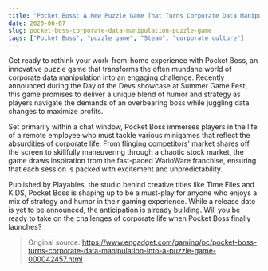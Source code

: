 ```yaml
---
title: "Pocket Boss: A New Puzzle Game That Turns Corporate Data Manipulation into Fun"
date: 2025-06-07
slug: pocket-boss-corporate-data-manipulation-puzzle-game
tags: ["Pocket Boss", "puzzle game", "Steam", "corporate culture"]
---
```


Get ready to rethink your work-from-home experience with Pocket Boss, an innovative puzzle game that transforms the often mundane world of corporate data manipulation into an engaging challenge. Recently announced during the Day of the Devs showcase at Summer Game Fest, this game promises to deliver a unique blend of humor and strategy as players navigate the demands of an overbearing boss while juggling data changes to maximize profits.

Set primarily within a chat window, Pocket Boss immerses players in the life of a remote employee who must tackle various minigames that reflect the absurdities of corporate life. From flinging competitors' market shares off the screen to skillfully maneuvering through a chaotic stock market, the game draws inspiration from the fast-paced WarioWare franchise, ensuring that each session is packed with excitement and unpredictability.

Published by Playables, the studio behind creative titles like Time Flies and KIDS, Pocket Boss is shaping up to be a must-play for anyone who enjoys a mix of strategy and humor in their gaming experience. While a release date is yet to be announced, the anticipation is already building. Will you be ready to take on the challenges of corporate life when Pocket Boss finally launches?

> Original source: https://www.engadget.com/gaming/pc/pocket-boss-turns-corporate-data-manipulation-into-a-puzzle-game-000042457.html